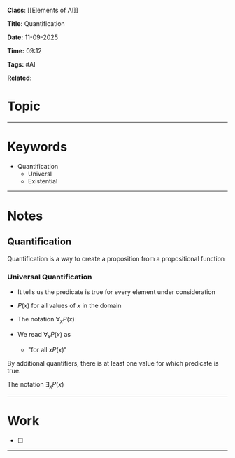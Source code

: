 **Class**:  [[Elements of AI]]

**Title:** Quantification

**Date:** 11-09-2025

**Time:** 09:12

**Tags:** #AI 

**Related:**
# Topic



---
# Keywords

- Quantification
	- Universl
	- Existential

--- 
# Notes

## Quantification
Quantification is a way to create a proposition from a propositional function

### Universal Quantification
- It tells us the predicate is true for every element under consideration

- $P(x)$ for all values of $x$ in the domain
- The notation $\forall_x{P(x)}$
- We read $\forall_x{P(x)}$ as
	- "for all $xP(x)$"

By additional quantifiers, there is at least one value for which predicate is true.

The notation $\exists_x{P(x)}$ 


---
# Work

- [ ] 

---
